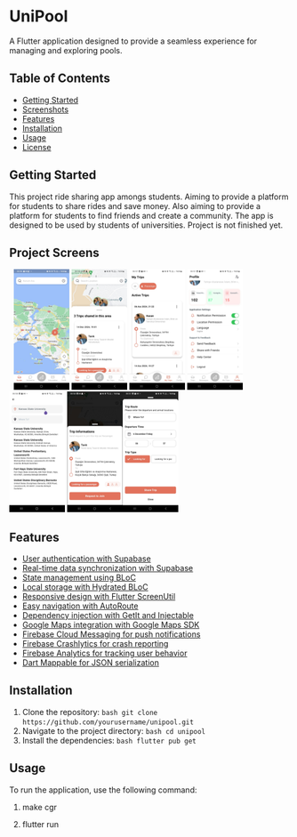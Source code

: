 # UniPool

A Flutter application designed to provide a seamless experience for managing and exploring pools.

## Table of Contents

- [Getting Started](#getting-started)
- [Screenshots](#project-screens)
- [Features](#features)
- [Installation](#installation)
- [Usage](#usage)
- [License](#license)

## Getting Started

This project ride sharing app amongs students. Aiming to provide a platform for students to share rides and save money. Also aiming to provide a platform for students to find friends and create a community. The app is designed to be used by students of universities. Project is not finished yet.

## Project Screens

<img src="assets/images/sign_up.jpeg" alt="" width="100"> <img src="assets/images/sign_in.jpeg" alt="" width="100"> <img src="assets/images/landing.png" alt="" width="100"> <img src="assets/images/landing-2.jpeg" alt="" width="100"> <img src="assets/images/my_trips.jpeg" alt="" width="100"> <img src="assets/images/profile.jpeg" alt="" width="100"> <img src="assets/images/search.jpeg" alt="" width="100"> <img src="assets/images/trip_information.jpeg" alt="" width="100"><img src="assets/images/share_ride.jpeg" alt="" width="100">

## Features

- [User authentication with Supabase](https://supabase.com/)
- [Real-time data synchronization with Supabase](https://supabase.com/)
- [State management using BLoC](https://bloclibrary.dev/)
- [Local storage with Hydrated BLoC](https://pub.dev/packages/hydrated_bloc)
- [Responsive design with Flutter ScreenUtil](https://pub.dev/packages/flutter_screenutil)
- [Easy navigation with AutoRoute](https://pub.dev/packages/auto_route)
- [Dependency injection with GetIt and Injectable](https://pub.dev/packages/get_it)
- [Google Maps integration with Google Maps SDK](https://pub.dev/packages/google_maps_flutter)
- [Firebase Cloud Messaging for push notifications](https://pub.dev/packages/firebase_messaging)
- [Firebase Crashlytics for crash reporting](https://pub.dev/packages/firebase_crashlytics)
- [Firebase Analytics for tracking user behavior](https://pub.dev/packages/firebase_analytics)
- [Dart Mappable for JSON serialization](https://pub.dev/packages/mappable)

## Installation

1. Clone the repository: `bash
git clone https://github.com/yourusername/unipool.git   `
2. Navigate to the project directory: `bash
cd unipool   `
3. Install the dependencies: `bash
flutter pub get   `

## Usage

To run the application, use the following command:

1. make cgr

2. flutter run
